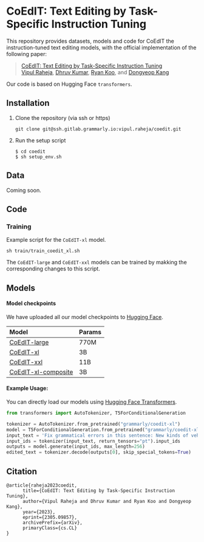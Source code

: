# CoEdIT: Text Editing by Task-Specific Instruction Tuning

This repository provides datasets, models and code for CoEdIT the instruction-tuned text editing models, with the official implementation of the following paper:
> [CoEdIT: Text Editing by Task-Specific Instruction Tuning](URL) <br>
> [Vipul Raheja](https://github.com/vipulraheja), [Dhruv Kumar](https://github.com/ddhruvkr), [Ryan Koo](https://github.com/kooryan), and [Dongyeop Kang](https://github.com/dykang)

Our code is based on Hugging Face `transformers`.

## Installation
1. Clone the repository (via ssh or https)
   ```
   git clone git@ssh.gitlab.grammarly.io:vipul.raheja/coedit.git
   ```
   
2. Run the setup script
   ```
   $ cd coedit
   $ sh setup_env.sh
   ```

## Data
Coming soon.

## Code
### Training
Example script for the `CoEdIT-xl` model. 
```
sh train/train_coedit_xl.sh
```
The `CoEdIT-large` and `CoEdIT-xxl` models can be trained by makking the corresponding changes to this script. 

## Models

#### Model checkpoints
We have uploaded all our model checkpoints to [Hugging Face](https://huggingface.co/grammarly). 

| Model         | Params        | 
| :-------------|:-------------  |
| [CoEdIT-large](https://huggingface.co/grammarly/coedit-large)      | 770M  | 
| [CoEdIT-xl](https://huggingface.co/grammarly/coedit-xl)    | 3B  | 
| [CoEdIT-xxl](https://huggingface.co/grammarly/coedit-xxl)    | 11B  | 
| [CoEdIT-xl-composite](https://huggingface.co/grammarly/coedit-xl-composite)    | 3B  |


#### Example Usage:
You can directly load our models using [Hugging Face Transformers](https://github.com/huggingface/transformers).
```python
from transformers import AutoTokenizer, T5ForConditionalGeneration

tokenizer = AutoTokenizer.from_pretrained("grammarly/coedit-xl")
model = T5ForConditionalGeneration.from_pretrained("grammarly/coedit-xl")
input_text = 'Fix grammatical errors in this sentence: New kinds of vehicles will be invented with new technology than today.'
input_ids = tokenizer(input_text, return_tensors="pt").input_ids
outputs = model.generate(input_ids, max_length=256)
edited_text = tokenizer.decode(outputs[0], skip_special_tokens=True)
```

## Citation
```
@article{raheja2023coedit,
      title={CoEdIT: Text Editing by Task-Specific Instruction Tuning}, 
      author={Vipul Raheja and Dhruv Kumar and Ryan Koo and Dongyeop Kang},
      year={2023},
      eprint={2305.09857},
      archivePrefix={arXiv},
      primaryClass={cs.CL}
}
```
